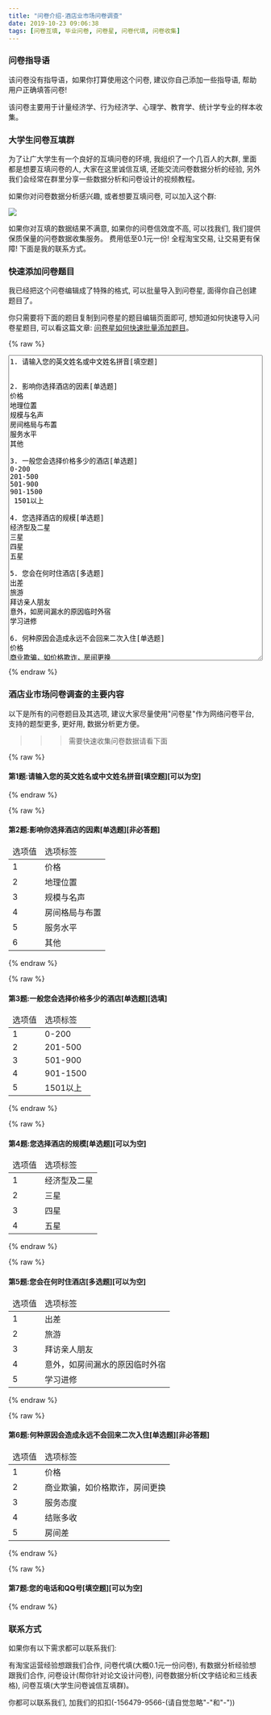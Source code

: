```yaml
---
title: "问卷介绍-酒店业市场问卷调查"
date: 2019-10-23 09:06:38
tags: [问卷互填, 毕业问卷, 问卷星, 问卷代填, 问卷收集]
---
```


### 问卷指导语

该问卷没有指导语，如果你打算使用这个问卷, 建议你自己添加一些指导语, 帮助用户正确填答问卷!

该问卷主要用于计量经济学、行为经济学、心理学、教育学、统计学专业的样本收集。

<!-- more -->


### 大学生问卷互填群

为了让广大学生有一个良好的互填问卷的环境, 我组织了一个几百人的大群, 里面都是想要互填问卷的人, 大家在这里诚信互填, 
还能交流问卷数据分析的经验, 另外我们会经常在群里分享一些数据分析和问卷设计的视频教程。

如果你对问卷数据分析感兴趣, 或者想要互填问卷, 可以加入这个群:

<img src="/images/问卷互填群二维码.png">

如果你对互填的数据结果不满意, 如果你的问卷信效度不高, 可以找我们, 我们提供保质保量的问卷数据收集服务。 
费用低至0.1元一份! 全程淘宝交易, 让交易更有保障! 下面是我的联系方式。



### 快速添加问卷题目

我已经把这个问卷编辑成了特殊的格式, 可以批量导入到问卷星, 面得你自己创建题目了。

你只需要将下面的题目复制到问卷星的题目编辑页面即可, 想知道如何快速导入问卷星题目, 可以看这篇文章: [问卷星如何快速批量添加题目](https://mlln.cn/2019/06/01/%E9%97%AE%E5%8D%B7%E6%98%9F%E5%A6%82%E4%BD%95%E5%BF%AB%E9%80%9F%E6%B7%BB%E5%8A%A0%E6%89%B9%E9%87%8F%E9%A2%98%E7%9B%AE/index.html)。

{% raw %}
<textarea rows="40" style="width: 100%;">1. 请输入您的英文姓名或中文姓名拼音[填空题]


2. 影响你选择酒店的因素[单选题]
价格
地理位置
规模与名声
房间格局与布置
服务水平
其他

3. 一般您会选择价格多少的酒店[单选题]
0-200
201-500
501-900
901-1500
 1501以上

4. 您选择酒店的规模[单选题]
经济型及二星
三星
四星
五星

5. 您会在何时住酒店[多选题]
出差
旅游
拜访亲人朋友
意外，如房间漏水的原因临时外宿
学习进修

6. 何种原因会造成永远不会回来二次入住[单选题]
价格
商业欺骗，如价格欺诈，房间更换
服务态度
结账多收
房间差

7. 您的电话和QQ号[填空题]
</textarea>
{% endraw %}

### 酒店业市场问卷调查的主要内容

以下是所有的问卷题目及其选项, 建议大家尽量使用"问卷星"作为网络问卷平台, 支持的题型更多, 更好用, 数据分析更方便。

>>> 需要快速收集问卷数据请看下面


{% raw %}
<div class="qitem">
<h4>第1题:请输入您的英文姓名或中文姓名拼音[填空题][可以为空]</h4>

</div>
{% endraw %}


{% raw %}
<div class="qitem">
<h4>第2题:影响你选择酒店的因素[单选题][非必答题]</h4>

<table class="table">
<thead>
<tr><td>选项值</td><td>选项标签</td></tr>
</thead>
<tbody>
<tr><td>1</td><td>价格</td></tr>
<tr><td>2</td><td>地理位置</td></tr>
<tr><td>3</td><td>规模与名声</td></tr>
<tr><td>4</td><td>房间格局与布置</td></tr>
<tr><td>5</td><td>服务水平</td></tr>
<tr><td>6</td><td>其他</td></tr>
</tbody>
</table>

</div>
{% endraw %}


{% raw %}
<div class="qitem">
<h4>第3题:一般您会选择价格多少的酒店[单选题][选填]</h4>

<table class="table">
<thead>
<tr><td>选项值</td><td>选项标签</td></tr>
</thead>
<tbody>
<tr><td>1</td><td>0-200</td></tr>
<tr><td>2</td><td>201-500</td></tr>
<tr><td>3</td><td>501-900</td></tr>
<tr><td>4</td><td>901-1500</td></tr>
<tr><td>5</td><td> 1501以上</td></tr>
</tbody>
</table>

</div>
{% endraw %}


{% raw %}
<div class="qitem">
<h4>第4题:您选择酒店的规模[单选题][可以为空]</h4>

<table class="table">
<thead>
<tr><td>选项值</td><td>选项标签</td></tr>
</thead>
<tbody>
<tr><td>1</td><td>经济型及二星</td></tr>
<tr><td>2</td><td>三星</td></tr>
<tr><td>3</td><td>四星</td></tr>
<tr><td>4</td><td>五星</td></tr>
</tbody>
</table>

</div>
{% endraw %}


{% raw %}
<div class="qitem">
<h4>第5题:您会在何时住酒店[多选题][可以为空]</h4>

<table class="table">
<thead>
<tr><td>选项值</td><td>选项标签</td></tr>
</thead>
<tbody>
<tr><td>1</td><td>出差</td></tr>
<tr><td>2</td><td>旅游</td></tr>
<tr><td>3</td><td>拜访亲人朋友</td></tr>
<tr><td>4</td><td>意外，如房间漏水的原因临时外宿</td></tr>
<tr><td>5</td><td>学习进修</td></tr>
</tbody>
</table>

</div>
{% endraw %}


{% raw %}
<div class="qitem">
<h4>第6题:何种原因会造成永远不会回来二次入住[单选题][非必答题]</h4>

<table class="table">
<thead>
<tr><td>选项值</td><td>选项标签</td></tr>
</thead>
<tbody>
<tr><td>1</td><td>价格</td></tr>
<tr><td>2</td><td>商业欺骗，如价格欺诈，房间更换</td></tr>
<tr><td>3</td><td>服务态度</td></tr>
<tr><td>4</td><td>结账多收</td></tr>
<tr><td>5</td><td>房间差</td></tr>
</tbody>
</table>

</div>
{% endraw %}


{% raw %}
<div class="qitem">
<h4>第7题:您的电话和QQ号[填空题][可以为空]</h4>

</div>
{% endraw %}



<!-- ---
title: 心理教育医学的问卷免费下载
date: 2019-05-23 08:59:15
tags: [问卷星, 问卷网, 问卷下载, 问卷互填, 问卷设计, 问卷模板, 毕业问卷, 问卷数据分析, 问卷代填, ]
--- -->

### 联系方式
 
如果你有以下需求都可以联系我们:

有淘宝运营经验想跟我们合作, 问卷代填(大概0.1元一份问卷), 有数据分析经验想跟我们合作, 问卷设计(帮你针对论文设计问卷), 问卷数据分析(文字结论和三线表格), 问卷互填(大学生问卷诚信互填群)。

你都可以联系我们, 加我们的扣扣(-156479-9566-(请自觉忽略"-"和"-"))

